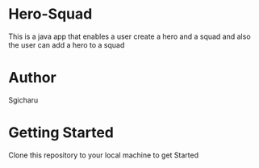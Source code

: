 # Hero-Squad

This is a java app that enables a user create a hero and a squad and also the user can add a hero to a squad

# Author

Sgicharu

# Getting Started

Clone this repository to your local machine to get Started